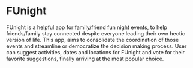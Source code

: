 # FUnight
FUnight is a helpful app for family/friend fun night events, to help friends/family stay connected despite everyone leading their own hectic version of life. This app, aims to consolidate the coordination of those events and streamline or democratize the decision making process. User can suggest activities, dates and locations for FUnight and vote for their favorite suggestions, finally arriving at the most popular choice.


